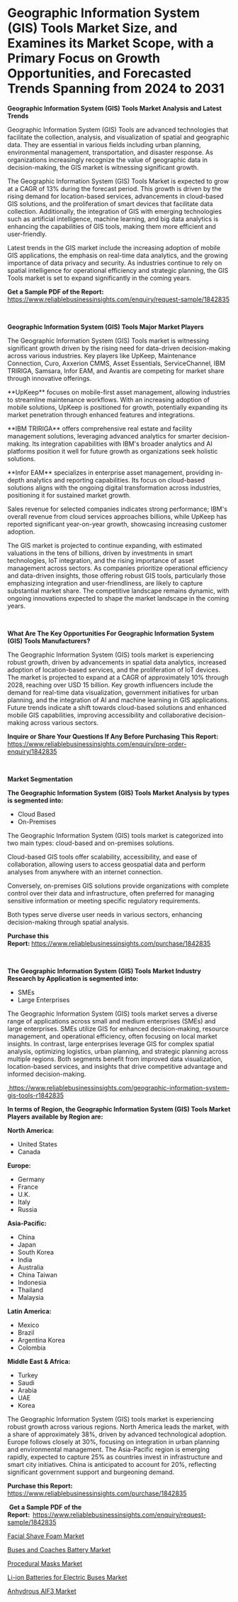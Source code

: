 <p><h1>Geographic Information System (GIS) Tools Market Size, and Examines its Market Scope, with a Primary Focus on Growth Opportunities, and Forecasted Trends Spanning from 2024 to 2031</h1></p><p><strong>Geographic Information System (GIS) Tools Market Analysis and Latest Trends</strong></p>
<p><p>Geographic Information System (GIS) Tools are advanced technologies that facilitate the collection, analysis, and visualization of spatial and geographic data. They are essential in various fields including urban planning, environmental management, transportation, and disaster response. As organizations increasingly recognize the value of geographic data in decision-making, the GIS market is witnessing significant growth.</p><p>The Geographic Information System (GIS) Tools Market is expected to grow at a CAGR of 13% during the forecast period. This growth is driven by the rising demand for location-based services, advancements in cloud-based GIS solutions, and the proliferation of smart devices that facilitate data collection. Additionally, the integration of GIS with emerging technologies such as artificial intelligence, machine learning, and big data analytics is enhancing the capabilities of GIS tools, making them more efficient and user-friendly.</p><p>Latest trends in the GIS market include the increasing adoption of mobile GIS applications, the emphasis on real-time data analytics, and the growing importance of data privacy and security. As industries continue to rely on spatial intelligence for operational efficiency and strategic planning, the GIS Tools market is set to expand significantly in the coming years.</p></p>
<p><strong>Get a Sample PDF of the Report:&nbsp;</strong> <a href="https://www.reliablebusinessinsights.com/enquiry/request-sample/1842835?utm_campaign=1781&utm_medium=2&utm_source=Github&utm_content=ia&utm_term=19102024&utm_id=geographic-information-system-gis-tools">https://www.reliablebusinessinsights.com/enquiry/request-sample/1842835</a></p>
<p>&nbsp;</p>
<p><strong>Geographic Information System (GIS) Tools Major Market Players</strong></p>
<p><p>The Geographic Information System (GIS) Tools market is witnessing significant growth driven by the rising need for data-driven decision-making across various industries. Key players like UpKeep, Maintenance Connection, Curo, Axxerion CMMS, Asset Essentials, ServiceChannel, IBM TRIRIGA, Samsara, Infor EAM, and Avantis are competing for market share through innovative offerings.</p><p>**UpKeep** focuses on mobile-first asset management, allowing industries to streamline maintenance workflows. With an increasing adoption of mobile solutions, UpKeep is positioned for growth, potentially expanding its market penetration through enhanced features and integrations.</p><p>**IBM TRIRIGA** offers comprehensive real estate and facility management solutions, leveraging advanced analytics for smarter decision-making. Its integration capabilities with IBM's broader analytics and AI platforms position it well for future growth as organizations seek holistic solutions.</p><p>**Infor EAM** specializes in enterprise asset management, providing in-depth analytics and reporting capabilities. Its focus on cloud-based solutions aligns with the ongoing digital transformation across industries, positioning it for sustained market growth.</p><p>Sales revenue for selected companies indicates strong performance; IBM's overall revenue from cloud services approaches billions, while UpKeep has reported significant year-on-year growth, showcasing increasing customer adoption. </p><p>The GIS market is projected to continue expanding, with estimated valuations in the tens of billions, driven by investments in smart technologies, IoT integration, and the rising importance of asset management across sectors. As companies prioritize operational efficiency and data-driven insights, those offering robust GIS tools, particularly those emphasizing integration and user-friendliness, are likely to capture substantial market share. The competitive landscape remains dynamic, with ongoing innovations expected to shape the market landscape in the coming years.</p></p>
<p>&nbsp;</p>
<p><strong>What Are The Key Opportunities For Geographic Information System (GIS) Tools Manufacturers?</strong></p>
<p><p>The Geographic Information System (GIS) tools market is experiencing robust growth, driven by advancements in spatial data analytics, increased adoption of location-based services, and the proliferation of IoT devices. The market is projected to expand at a CAGR of approximately 10% through 2028, reaching over USD 15 billion. Key growth influencers include the demand for real-time data visualization, government initiatives for urban planning, and the integration of AI and machine learning in GIS applications. Future trends indicate a shift towards cloud-based solutions and enhanced mobile GIS capabilities, improving accessibility and collaborative decision-making across various sectors.</p></p>
<p><strong>Inquire or Share Your Questions If Any Before Purchasing This Report:</strong> <a href="https://www.reliablebusinessinsights.com/enquiry/pre-order-enquiry/1842835?utm_campaign=1781&utm_medium=2&utm_source=Github&utm_content=ia&utm_term=19102024&utm_id=geographic-information-system-gis-tools">https://www.reliablebusinessinsights.com/enquiry/pre-order-enquiry/1842835</a></p>
<p>&nbsp;</p>
<p><strong>Market Segmentation</strong></p>
<p><strong>The Geographic Information System (GIS) Tools Market Analysis by types is segmented into:</strong></p>
<p><ul><li>Cloud Based</li><li>On-Premises</li></ul></p>
<p><p>The Geographic Information System (GIS) tools market is categorized into two main types: cloud-based and on-premises solutions. </p><p>Cloud-based GIS tools offer scalability, accessibility, and ease of collaboration, allowing users to access geospatial data and perform analyses from anywhere with an internet connection. </p><p>Conversely, on-premises GIS solutions provide organizations with complete control over their data and infrastructure, often preferred for managing sensitive information or meeting specific regulatory requirements. </p><p>Both types serve diverse user needs in various sectors, enhancing decision-making through spatial analysis.</p></p>
<p><strong>Purchase this Report:&nbsp;</strong><a href="https://www.reliablebusinessinsights.com/purchase/1842835?utm_campaign=1781&utm_medium=2&utm_source=Github&utm_content=ia&utm_term=19102024&utm_id=geographic-information-system-gis-tools">https://www.reliablebusinessinsights.com/purchase/1842835</a></p>
<p>&nbsp;</p>
<p><strong>The Geographic Information System (GIS) Tools Market Industry Research by Application is segmented into:</strong></p>
<p><ul><li>SMEs</li><li>Large Enterprises</li></ul></p>
<p><p>The Geographic Information System (GIS) tools market serves a diverse range of applications across small and medium enterprises (SMEs) and large enterprises. SMEs utilize GIS for enhanced decision-making, resource management, and operational efficiency, often focusing on local market insights. In contrast, large enterprises leverage GIS for complex spatial analysis, optimizing logistics, urban planning, and strategic planning across multiple regions. Both segments benefit from improved data visualization, location-based services, and insights that drive competitive advantage and informed decision-making.</p></p>
<p><a href="https://www.reliablebusinessinsights.com/geographic-information-system-gis-tools-r1842835?utm_campaign=1781&utm_medium=2&utm_source=Github&utm_content=ia&utm_term=19102024&utm_id=geographic-information-system-gis-tools">&nbsp;https://www.reliablebusinessinsights.com/geographic-information-system-gis-tools-r1842835</a></p>
<p><strong>In terms of Region, the Geographic Information System (GIS) Tools Market Players available by Region are:</strong></p>
<p>
    <p> <strong> North America: </strong>
        <ul>
            <li>United States</li>
            <li>Canada</li>
        </ul>
        </p> 
    <p> <strong> Europe: </strong>
        <ul>
            <li>Germany</li>
            <li>France</li>
            <li>U.K.</li>
            <li>Italy</li>
            <li>Russia</li>
        </ul>
        </p> 
    <p> <strong> Asia-Pacific: </strong>
        <ul>
            <li>China</li>
            <li>Japan</li>
            <li>South Korea</li>
            <li>India</li>
            <li>Australia</li>
            <li>China Taiwan</li>
            <li>Indonesia</li>
            <li>Thailand</li>
            <li>Malaysia</li>
        </ul>
        </p> 
    <p> <strong> Latin America: </strong>
        <ul>
            <li>Mexico</li>
            <li>Brazil</li>
            <li>Argentina Korea</li>
            <li>Colombia</li>
        </ul>
        </p> 
    <p> <strong> Middle East & Africa: </strong>
        <ul>
            <li>Turkey</li>
            <li>Saudi</li>
            <li>Arabia</li>
            <li>UAE</li>
            <li>Korea</li>
        </ul>
    </p>
    </p>
<p><p>The Geographic Information System (GIS) tools market is experiencing robust growth across various regions. North America leads the market, with a share of approximately 38%, driven by advanced technological adoption. Europe follows closely at 30%, focusing on integration in urban planning and environmental management. The Asia-Pacific region is emerging rapidly, expected to capture 25% as countries invest in infrastructure and smart city initiatives. China is anticipated to account for 20%, reflecting significant government support and burgeoning demand.</p></p>
<p><strong>Purchase this Report: </strong><a href="https://www.reliablebusinessinsights.com/purchase/1842835?utm_campaign=1781&utm_medium=2&utm_source=Github&utm_content=ia&utm_term=19102024&utm_id=geographic-information-system-gis-tools">https://www.reliablebusinessinsights.com/purchase/1842835</a></p>
<p>&nbsp;<strong>Get a Sample PDF of the Report:&nbsp;&nbsp;</strong><a href="https://www.reliablebusinessinsights.com/enquiry/request-sample/1842835?utm_campaign=1781&utm_medium=2&utm_source=Github&utm_content=ia&utm_term=19102024&utm_id=geographic-information-system-gis-tools">https://www.reliablebusinessinsights.com/enquiry/request-sample/1842835</a></p>
<p><strong></strong></p>
<p><p><a href="https://www.linkedin.com/pulse/comprehensive-facial-shave-foam-market-report-segmentation-type-pbkff?utm_campaign=1781&utm_medium=2&utm_source=Github&utm_content=ia&utm_term=19102024&utm_id=geographic-information-system-gis-tools">Facial Shave Foam Market</a></p><p><a href="https://www.linkedin.com/pulse/buses-coaches-battery-market-size-share-analysis-growth-p2uge?utm_campaign=1781&utm_medium=2&utm_source=Github&utm_content=ia&utm_term=19102024&utm_id=geographic-information-system-gis-tools">Buses and Coaches Battery Market</a></p><p><a href="https://www.linkedin.com/pulse/regulatory-landscape-its-influence-global-procedural-masks-miqef?utm_campaign=1781&utm_medium=2&utm_source=Github&utm_content=ia&utm_term=19102024&utm_id=geographic-information-system-gis-tools">Procedural Masks Market</a></p><p><a href="https://www.linkedin.com/pulse/global-li-ion-batteries-electric-buses-market-trends-insights-qxbse?utm_campaign=1781&utm_medium=2&utm_source=Github&utm_content=ia&utm_term=19102024&utm_id=geographic-information-system-gis-tools">Li-ion Batteries for Electric Buses Market</a></p><p><a href="https://www.linkedin.com/pulse/digital-transformation-anhydrous-alf3-industry-market-opportunities-ugukf?utm_campaign=1781&utm_medium=2&utm_source=Github&utm_content=ia&utm_term=19102024&utm_id=geographic-information-system-gis-tools">Anhydrous AlF3 Market</a></p></p>